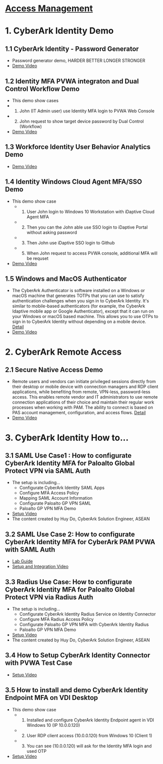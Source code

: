 # [Access Management]( https://www.cyberark.com/products/access-management/)

# 1. CyberArk Identity Demo

## 1.1 CyberArk Identity - Password Generator
- Password generator demo, HARDER BETTER LONGER STRONGER
- [Demo Video](https://youtu.be/lUJUUqBFQx8)


## 1.2 Identity MFA PVWA integraton and Dual Control Workflow Demo
- This demo show cases
-  1. John (IT Admin user) use Identity MFA login to PVWA Web Console
-  2. John request to show target device password by Dual Control (Workflow)
- [Demo Video](https://cyberark.kiteworks.com/w/2maRXzyQK1MqIx5g)

## 1.3 Workforce Identity User Behavior Analytics Demo
- [Demo Video](https://cyberark.kiteworks.com/w/awSyQZJCLQ7xSZ3c)

## 1.4 Identity Windows Cloud Agent MFA/SSO Demo
- This demo show case
  - 1. User John login to Windows 10 Workstation with iDaptive Cloud Agent MFA
  - 2. Then you can the John able use SSO login to iDaptive Portal without asking password
  - 3. Then John use iDaptive SSO login to Github
  - 5. When John request to access PVWA console, additional MFA will be requset
- [Demo Video](https://cyberark.kiteworks.com/w/FKGi9AROaQceGFRd)

## 1.5 Windows and MacOS Authenticator
- The CyberArk Authenticator is software installed on a Windows or macOS machine that generates TOTPs that you can use to satisfy authentication challenges when you sign in to CyberArk Identity. It's similar to mobile-based authenticators (for example, the CyberArk Idaptive mobile app or Google Authenticator), except that it can run on your Windows or macOS based machine. This allows you to use OTPs to sign in to CyberArk Identity without depending on a mobile device. [Detail](https://docs.cyberark.com/Product-Doc/OnlineHelp/Idaptive/Latest/en/Content/UserPortal/DesktopAuthenticator.htm?Highlight=CyberArk%20Authenticator)
- [Demo Video](https://www.youtube.com/watch?v=8dBwxETfivM)


# 2. CyberArk Remote Access

## 2.1 Secure Native Access Demo
- Remote users and vendors can initiate privileged sessions directly from their desktop or mobile device with connection managers and RDP client applications, while benefiting from remote, VPN-less, password-less access. This enables remote vendor and IT administrators to use remote connection applications of their choice and maintain their regular work processes when working with PAM. The ability to connect is based on PAS account management, configuration, and access flows. [Detail](https://docs.cyberark.com/Product-Doc/OnlineHelp/Alero/Latest/en/Content/Admin/Direct-RDP-Access.htm?Highlight=secure%20nat)
- [Demo Video](https://cyberark.kiteworks.com/w/FpylpaJsUMfwt93U)

# 3. CyberArk Identity How to...

## 3.1 SAML Use Case1 : How to configurate CyberArk Identity MFA for Paloalto Global Protect VPN via SAML Auth
- The setup is including...
  - Configurate CyberArk Identity SAML Apps
  - Configure MFA Access Policy
  - Mapping SAML Account Information
  - Configurate Paloalto GP VPN SAML
  - Paloalto GP VPN MFA Demo
- [Setup Video](https://www.youtube.com/watch?v=-e3rk2siN_A)
- The content created by Huy Do, CyberArk Solution Engineer, ASEAN

## 3.2 SAML Use Case 2: How to configurate CyberArk Identity MFA for CyberArk PAM PVWA with SAML Auth
- [Lab Guide](https://cyberark.kiteworks.com/w/E6rOvZfbuw2d9sn3)
- [Setup and Integration Video](https://cyberark.kiteworks.com/w/E6rOvZfbuw2d9sn3)

## 3.3 Radius Use Case: How to configurate CyberArk Identity MFA for Paloalto Global Protect VPN via Radius Auth
- The setup is including...
  - Configurate CyberArk Identity Radius Service on Identity Connector
  - Configure MFA Radius Access Policy
  - Configurate Paloalto GP VPN MFA with CyberArk Identity Radius
  - Paloalto GP VPN MFA Demo
- [Setup Video](https://www.youtube.com/watch?v=O-RSF7d_SKs)
- The content created by Huy Do, CyberArk Solution Engineer, ASEAN

## 3.4 How to Setup CyberArk Identity Connector with PVWA Test Case
- [Setup Video](https://cyberark.kiteworks.com/w/bPVgC4R0VGh2G6ZK)

## 3.5 How to install and demo CyberArk Identity Endpoint MFA on VDI Desktop
- This demo show case
  - 1.	Installed and configure CyberArk Identity Endpoint agent in VDI Windows 10 (IP 10.0.0.120)
  - 2.	User RDP client access (10.0.0.120) from Windows 10  (Client 1)
  - 3.	You can see (10.0.0.120) will ask for the Identity MFA login and used OTP
- [Setup Video](https://cyberark.kiteworks.com/w/V6LWO7JCY4PDgc9j)
